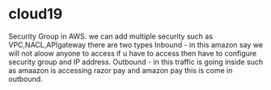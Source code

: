 # cloud19
Security Group in AWS.
we  can add multiple security such as VPC,NACL,APIgateway
there are two types 
Inbound - in this amazon say we will not aloow anyone to access if u have to access then have to configure security group and IP address.
Outbound - in this traffic is going inside such as amaazon is accessing razor pay and amazon pay  this is come in outbound.
